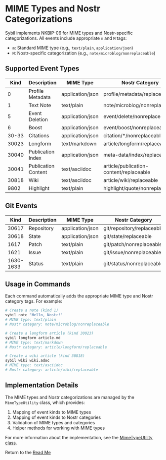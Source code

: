 # MIME Types and Nostr Categorizations

Sybil implements NKBIP-06 for MIME types and Nostr-specific categorizations. All events include appropriate `m` and `M` tags:

- `m`: Standard MIME type (e.g., `text/plain`, `application/json`)
- `M`: Nostr-specific categorization (e.g., `note/microblog/nonreplaceable`)

## Supported Event Types

| Kind | Description | MIME Type | Nostr Category |
|------|-------------|-----------|----------------|
| 0 | Profile Metadata | application/json | profile/metadata/replaceable |
| 1 | Text Note | text/plain | note/microblog/nonreplaceable |
| 5 | Event Deletion | application/json | event/delete/nonreplaceable |
| 6 | Boost | application/json | event/boost/nonreplaceable |
| 30-33 | Citations | application/json | citation/*/nonreplaceable |
| 30023 | Longform | text/markdown | article/longform/replaceable |
| 30040 | Publication Index | application/json | meta-data/index/replaceable |
| 30041 | Publication Content | text/asciidoc | article/publication-content/replaceable |
| 30818 | Wiki | text/asciidoc | article/wiki/replaceable |
| 9802 | Highlight | text/plain | highlight/quote/nonreplaceable |

## Git Events

| Kind | Description | MIME Type | Nostr Category |
|------|-------------|-----------|----------------|
| 30617 | Repository | application/json | git/repository/replaceable |
| 30618 | State | application/json | git/state/replaceable |
| 1617 | Patch | text/plain | git/patch/nonreplaceable |
| 1621 | Issue | text/plain | git/issue/nonreplaceable |
| 1630-1633 | Status | text/plain | git/status/nonreplaceable |

## Usage in Commands

Each command automatically adds the appropriate MIME type and Nostr category tags. For example:

```bash
# Create a note (kind 1)
sybil note "Hello, Nostr!"
# MIME type: text/plain
# Nostr category: note/microblog/nonreplaceable

# Create a longform article (kind 30023)
sybil longform article.md
# MIME type: text/markdown
# Nostr category: article/longform/replaceable

# Create a wiki article (kind 30818)
sybil wiki wiki.adoc
# MIME type: text/asciidoc
# Nostr category: article/wiki/replaceable
```

## Implementation Details

The MIME types and Nostr categorizations are managed by the `MimeTypeUtility` class, which provides:

1. Mapping of event kinds to MIME types
2. Mapping of event kinds to Nostr categories
3. Validation of MIME types and categories
4. Helper methods for working with MIME types

For more information about the implementation, see the [MimeTypeUtility class](../src/Utility/MimeType/MimeTypeUtility.php). 


Return to the [Read Me](./../README.md)